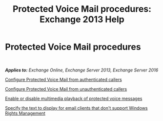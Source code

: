 ﻿---
title: 'Protected Voice Mail procedures: Exchange 2013 Help'
TOCTitle: Protected Voice Mail procedures
ms:assetid: 8547fc92-58f6-40f1-9685-3d43ba9b64a0
ms:mtpsurl: https://technet.microsoft.com/en-us/library/JJ938013(v=EXCHG.150)
ms:contentKeyID: 50950821
ms.date: 12/10/2017
mtps_version: v=EXCHG.150
---

# Protected Voice Mail procedures

 

_**Applies to:** Exchange Online, Exchange Server 2013, Exchange Server 2016_


[Configure Protected Voice Mail from authenticated callers](configure-protected-voice-mail-from-authenticated-callers-exchange-2013-help.md)

[Configure Protected Voice Mail from unauthenticated callers](configure-protected-voice-mail-from-unauthenticated-callers-exchange-2013-help.md)

[Enable or disable multimedia playback of protected voice messages](enable-or-disable-multimedia-playback-of-protected-voice-messages-exchange-2013-help.md)

[Specify the text to display for email clients that don't support Windows Rights Management](specify-the-text-to-display-for-email-clients-that-don-t-support-windows-rights-management-exchange-2013-help.md)

